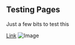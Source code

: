 


## Testing Pages

Just a few bits to test this 

[Link](https://www.wurmpedia.com/index.php/Main_Page) 
![Image](https://www.wurmpedia.com/images/8/88/WurmLogoLarge.png)
